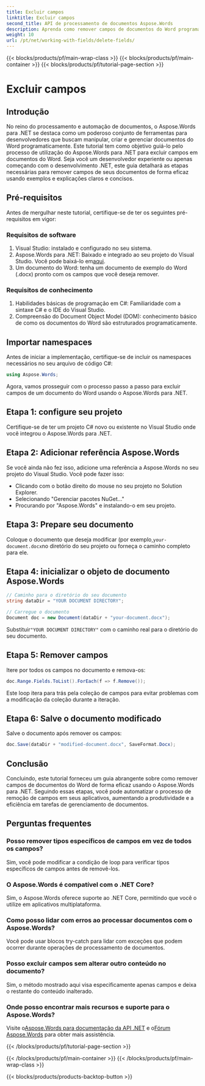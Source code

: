 ```yaml
---
title: Excluir campos
linktitle: Excluir campos
second_title: API de processamento de documentos Aspose.Words
description: Aprenda como remover campos de documentos do Word programaticamente usando Aspose.Words para .NET. Guia claro, passo a passo, com exemplos de código.
weight: 10
url: /pt/net/working-with-fields/delete-fields/
---
```


{{< blocks/products/pf/main-wrap-class >}}
{{< blocks/products/pf/main-container >}}
{{< blocks/products/pf/tutorial-page-section >}}

# Excluir campos

## Introdução

No reino do processamento e automação de documentos, o Aspose.Words para .NET se destaca como um poderoso conjunto de ferramentas para desenvolvedores que buscam manipular, criar e gerenciar documentos do Word programaticamente. Este tutorial tem como objetivo guiá-lo pelo processo de utilização do Aspose.Words para .NET para excluir campos em documentos do Word. Seja você um desenvolvedor experiente ou apenas começando com o desenvolvimento .NET, este guia detalhará as etapas necessárias para remover campos de seus documentos de forma eficaz usando exemplos e explicações claros e concisos.

## Pré-requisitos

Antes de mergulhar neste tutorial, certifique-se de ter os seguintes pré-requisitos em vigor:

### Requisitos de software

1. Visual Studio: instalado e configurado no seu sistema.
2.  Aspose.Words para .NET: Baixado e integrado ao seu projeto do Visual Studio. Você pode baixá-lo em[aqui](https://releases.aspose.com/words/net/).
3. Um documento do Word: tenha um documento de exemplo do Word (.docx) pronto com os campos que você deseja remover.

### Requisitos de conhecimento

1. Habilidades básicas de programação em C#: Familiaridade com a sintaxe C# e o IDE do Visual Studio.
2. Compreensão do Document Object Model (DOM): conhecimento básico de como os documentos do Word são estruturados programaticamente.

## Importar namespaces

Antes de iniciar a implementação, certifique-se de incluir os namespaces necessários no seu arquivo de código C#:

```csharp
using Aspose.Words;
```

Agora, vamos prosseguir com o processo passo a passo para excluir campos de um documento do Word usando o Aspose.Words para .NET.

## Etapa 1: configure seu projeto

Certifique-se de ter um projeto C# novo ou existente no Visual Studio onde você integrou o Aspose.Words para .NET.

## Etapa 2: Adicionar referência Aspose.Words

Se você ainda não fez isso, adicione uma referência a Aspose.Words no seu projeto do Visual Studio. Você pode fazer isso:
- Clicando com o botão direito do mouse no seu projeto no Solution Explorer.
- Selecionando "Gerenciar pacotes NuGet..."
- Procurando por "Aspose.Words" e instalando-o em seu projeto.

## Etapa 3: Prepare seu documento

 Coloque o documento que deseja modificar (por exemplo,`your-document.docx`no diretório do seu projeto ou forneça o caminho completo para ele.

## Etapa 4: inicializar o objeto de documento Aspose.Words

```csharp
// Caminho para o diretório do seu documento
string dataDir = "YOUR DOCUMENT DIRECTORY";

// Carregue o documento
Document doc = new Document(dataDir + "your-document.docx");
```

 Substituir`"YOUR DOCUMENT DIRECTORY"` com o caminho real para o diretório do seu documento.

## Etapa 5: Remover campos

Itere por todos os campos no documento e remova-os:

```csharp
doc.Range.Fields.ToList().ForEach(f => f.Remove());
```

Este loop itera para trás pela coleção de campos para evitar problemas com a modificação da coleção durante a iteração.

## Etapa 6: Salve o documento modificado

Salve o documento após remover os campos:

```csharp
doc.Save(dataDir + "modified-document.docx", SaveFormat.Docx);
```

## Conclusão

Concluindo, este tutorial forneceu um guia abrangente sobre como remover campos de documentos do Word de forma eficaz usando o Aspose.Words para .NET. Seguindo essas etapas, você pode automatizar o processo de remoção de campos em seus aplicativos, aumentando a produtividade e a eficiência em tarefas de gerenciamento de documentos.

## Perguntas frequentes

### Posso remover tipos específicos de campos em vez de todos os campos?
Sim, você pode modificar a condição de loop para verificar tipos específicos de campos antes de removê-los.

### O Aspose.Words é compatível com o .NET Core?
Sim, o Aspose.Words oferece suporte ao .NET Core, permitindo que você o utilize em aplicativos multiplataforma.

### Como posso lidar com erros ao processar documentos com o Aspose.Words?
Você pode usar blocos try-catch para lidar com exceções que podem ocorrer durante operações de processamento de documentos.

### Posso excluir campos sem alterar outro conteúdo no documento?
Sim, o método mostrado aqui visa especificamente apenas campos e deixa o restante do conteúdo inalterado.

### Onde posso encontrar mais recursos e suporte para o Aspose.Words?
 Visite o[Aspose.Words para documentação da API .NET](https://reference.aspose.com/words/net/) e o[Fórum Aspose.Words](https://forum.aspose.com/c/words/8) para obter mais assistência.

{{< /blocks/products/pf/tutorial-page-section >}}

{{< /blocks/products/pf/main-container >}}
{{< /blocks/products/pf/main-wrap-class >}}

{{< blocks/products/products-backtop-button >}}
